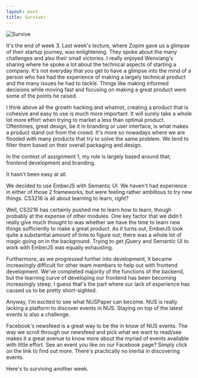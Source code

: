 ```yaml
---
layout: post
title: Survive!
---
```


![Survive](http://i.giphy.com/6PfMYkTXxpG2Q.gif)

It's the end of week 3. Last week's lecture, where Zopim gave us a glimpse of their startup journey, was enlightening. They spoke about the many challenges and also their small victories. I really enjoyed Wenxiang's sharing where he spoke a lot about the technical aspects of starting a company. It's not everyday that you get to have a glimpse into the mind of a person who has had the experience of making a largely technical product and the many issues he had to tackle. Things like making informed decisions while moving fast and focusing on making a great product were some of the points he raised.

I think above all the growth hacking and whatnot, creating a product that is cohesive and easy to use is much more important. It will surely take a whole lot more effort when trying to market a less than optimal product. Oftentimes, great design, be it in branding or user interface, is what makes a product stand out from the crowd. It's more so nowadays where we are flooded with many products that try to solve the same problem. We tend to filter them based on their overall packaging and design.

In the context of assignment 1, my role is largely based around that; frontend development and branding.

It hasn't been easy at all.

We decided to use EmberJS with Semantic UI. We haven't had experience in either of those 2 frameworks, but were feeling rather ambitious to try new things. CS3216 is all about learning to learn, _right_?

Well, CS3216 has certainly pushed me to learn how to learn, though probably at the expense of other modules. One key factor that we didn't really give much thought to was whether we have the time to learn new things sufficiently to make a great product. As it turns out, EmberJS took quite a substantial amount of time to figure out; there was a whole lot of magic going on in the background. Trying to get jQuery and Semantic UI to work with EmberJS was equally exhausting.

Furthermore, as we progressed further into development, it became increasingly difficult for other team members to help out with frontend development. We've completed majority of the functions of the backend, but the learning curve of developing our frontend has been becoming increasingly steep. I guess that's the part where our lack of experience has caused us to be pretty short-sighted.

Anyway, I'm excited to see what NUSPaper can become. NUS is really lacking a platform to discover events in NUS. Staying on top of the latest events is also a challenge.

Facebook's newsfeed is a great way to be the in know of NUS events. The way we scroll through our newsfeed and pick what we want to read/see makes it a great avenue to know more about the myriad of events available with little effort. See an event you like on our Facebook page? Simply click on the link to find out more. There's practically no inertia in discovering events.

Here's to surviving another week.
